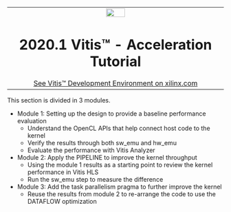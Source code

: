 <table width="100%">
 <tr width="100%">
    <td align="center"><img src="https://www.xilinx.com/content/dam/xilinx/imgs/press/media-kits/corporate/xilinx-logo.png" width="30%"/><h1>2020.1 Vitis™ - Acceleration Tutorial</h1>
    <a href="https://www.xilinx.com/products/design-tools/vitis.html">See Vitis™ Development Environment on xilinx.com</a>
    </td>
 </tr>
</table>

This section is divided in 3 modules.
* Module 1: Setting up the design to provide a baseline performance evaluation
  + Understand the OpenCL APIs that help connect host code to the kernel
  + Verify the results through both sw_emu and hw_emu
  + Evaluate the performance with Vitis Analyzer
* Module 2: Apply the PIPELINE to improve the kernel throughput
  + Using the module 1 results as a starting point to review the kernel performance in Vitis HLS
  + Run the sw_emu step to measure the difference 
* Module 3: Add the task parallelism pragma to further improve the kernel
  + Reuse the results from module 2 to re-arrange the code to use the DATAFLOW optimization 